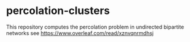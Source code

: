 # percolation-clusters
This repository computes the percolation problem in undirected bipartite networks see https://www.overleaf.com/read/xznvqnrmdhsj
